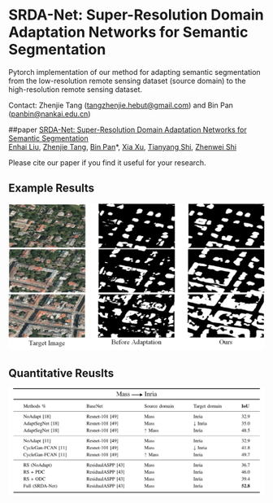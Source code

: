 # SRDA-Net: Super-Resolution Domain Adaptation Networks for Semantic Segmentation
Pytorch implementation of our method for adapting semantic segmentation 
from the low-resolution remote sensing dataset (source domain) to the high-resolution remote sensing dataset.

Contact: Zhenjie Tang (tangzhenjie.hebut@gmail.com) and Bin Pan (panbin@nankai.edu.cn)

##paper
[SRDA-Net: Super-Resolution Domain Adaptation Networks for Semantic Segmentation]() <br />
[Enhai Liu](), [Zhenjie Tang](), [Bin Pan]()\*, [Xia Xu](), [Tianyang Shi](), [Zhenwei Shi]()

Please cite our paper if you find it useful for your research.

## Example Results

![](figure/github1.png)

## Quantitative Reuslts

![](figure/github2.png)

